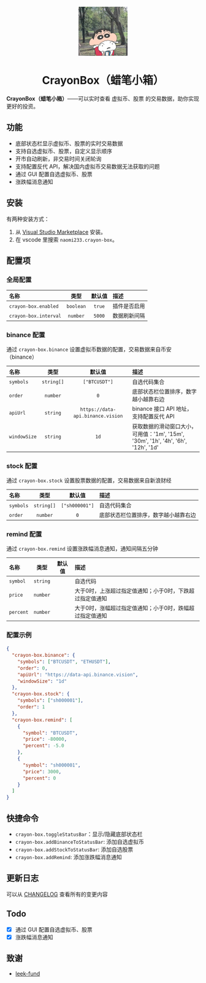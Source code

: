 <div align="center">

![logo](./images/logo.png)

<h1><b>CrayonBox（蜡笔小箱）</b></h1>

</div>

**CrayonBox（蜡笔小箱）**——可以实时查看 虚拟币、股票 的交易数据，助你实现更好的投资。

## 功能

- 底部状态栏显示虚拟币、股票的实时交易数据
- 支持自选虚拟币、股票，自定义显示顺序
- 开市自动刷新，非交易时间关闭轮询
- 支持配置反代 API，解决国内虚拟币交易数据无法获取的问题
- 通过 GUI 配置自选虚拟币、股票
- 涨跌幅消息通知

## 安装

有两种安装方式：

1. 从 [Visual Studio Marketplace](https://marketplace.visualstudio.com/items?itemName=naomi233.crayon-box) 安装。
2. 在 vscode 里搜索 `naomi233.crayon-box`。

## 配置项

### 全局配置

| 名称                  |   类型    | 默认值 | 描述         |
| :-------------------- | :-------: | :----: | :----------- |
| `crayon-box.enabled`  | `boolean` | `true` | 插件是否启用 |
| `crayon-box.interval` | `number`  | `5000` | 数据刷新间隔 |

### binance 配置

通过 `crayon-box.binance` 设置虚拟币数据的配置，交易数据来自币安（binance）

| 名称         |    类型    |              默认值               | 描述                                                                              |
| :----------- | :--------: | :-------------------------------: | :-------------------------------------------------------------------------------- |
| `symbols`    | `string[]` |           `["BTCUSDT"]`           | 自选代码集合                                                                      |
| `order`      |  `number`  |                `0`                | 底部状态栏位置排序，数字越小越靠右边                                              |
| `apiUrl`     |  `string`  | `https://data-api.binance.vision` | binance 接口 API 地址，支持配置反代 API                                           |
| `windowSize` |  `string`  |               `1d`                | 获取数据的滑动窗口大小，可用值：'1m', '15m', '30m', '1h', '4h', '6h', '12h', '1d' |

### stock 配置

通过 `crayon-box.stock` 设置股票数据的配置，交易数据来自新浪财经

| 名称      |    类型    |     默认值     | 描述                                 |
| :-------- | :--------: | :------------: | :----------------------------------- |
| `symbols` | `string[]` | `["sh000001"]` | 自选代码集合                         |
| `order`   |  `number`  |      `0`       | 底部状态栏位置排序，数字越小越靠右边 |

### remind 配置

通过 `crayon-box.remind` 设置涨跌幅消息通知，通知间隔五分钟

| 名称      |   类型   | 默认值 | 描述                                                     |
| :-------- | :------: | :----: | :------------------------------------------------------- |
| `symbol`  | `string` |        | 自选代码                                                 |
| `price`   | `number` |        | 大于0时，上涨超过指定值通知；小于0时，下跌超过指定值通知 |
| `percent` | `number` |        | 大于0时，涨幅超过指定值通知；小于0时，跌幅超过指定值通知 |

### 配置示例

```json
{
  "crayon-box.binance": {
    "symbols": ["BTCUSDT", "ETHUSDT"],
    "order": 0,
    "apiUrl": "https://data-api.binance.vision",
    "windowSize": "1d"
  },
  "crayon-box.stock": {
    "symbols": ["sh000001"],
    "order": 1
  },
  "crayon-box.remind": [
    {
      "symbol": "BTCUSDT",
      "price": -80000,
      "percent": -5.0
    },
    {
      "symbol": "sh000001",
      "price": 3000,
      "percent": 0
    }
  ]
}
```

## 快捷命令

- `crayon-box.toggleStatusBar`：显示/隐藏底部状态栏
- `crayon-box.addBinanceToStatusBar`: 添加自选虚拟币
- `crayon-box.addStockToStatusBar`: 添加自选股票
- `crayon-box.addRemind`: 添加涨跌幅消息通知

## 更新日志

可以从 [CHANGELOG](./CHANGELOG.md) 查看所有的变更内容

## Todo

- [x] 通过 GUI 配置自选虚拟币、股票
- [x] 涨跌幅消息通知

## 致谢

- [leek-fund](https://github.com/LeekHub/leek-fund)
